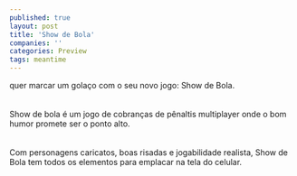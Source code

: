 ```yaml
---
published: true
layout: post
title: 'Show de Bola'
companies: ''
categories: Preview
tags: meantime
---
```


 quer marcar um golaço com o seu novo jogo: Show de Bola.<br /><br /><br />Show de bola é um jogo de cobranças de pênaltis multiplayer onde o bom humor promete ser o ponto alto. <br /><br /><br />Com personagens caricatos, boas risadas e jogabilidade realista, Show de Bola tem todos os elementos para emplacar na tela do celular.<br /><br /><br /><br />
